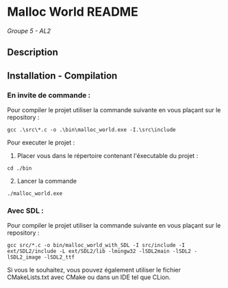 # Malloc World README
*Groupe 5 - AL2*
## Description 

## Installation - Compilation

### En invite de commande : 

Pour compiler le projet utiliser la commande suivante en vous plaçant sur le repository :
```
gcc .\src\*.c -o .\bin\malloc_world.exe -I.\src\include
```
Pour executer le projet : 
1. Placer vous dans le répertoire contenant l'éxecutable du projet :
```
cd ./bin
```
2. Lancer la commande 
```
./malloc_world.exe
```

### Avec SDL : 

Pour compiler le projet utiliser la commande suivante en vous plaçant sur le repository :

```
gcc src/*.c -o bin/malloc_world_with_SDL -I src/include -I ext/SDL2/include -L ext/SDL2/lib -lmingw32 -lSDL2main -lSDL2 -lSDL2_image -lSDL2_ttf
```

Si vous le souhaitez, vous pouvez également utiliser le fichier CMakeLists.txt avec CMake ou 
dans un IDE tel que CLion.



